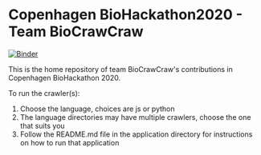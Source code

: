 # Copenhagen BioHackathon2020 - Team BioCrawCraw
[![Binder](https://mybinder.org/badge_logo.svg)](https://mybinder.org/v2/gh/ljmesi/Copenhagen_BioHackathon2020/master?filepath=Select_Covid-19_data.ipynb)

This is the home repository of team BioCrawCraw's contributions in Copenhagen BioHackathon 2020.

To run the crawler(s):
1) Choose the language, choices are js or python
2) The language directories may have multiple crawlers, choose the one that suits you
3) Follow the README.md file in the application directory for instructions on how to run that application

